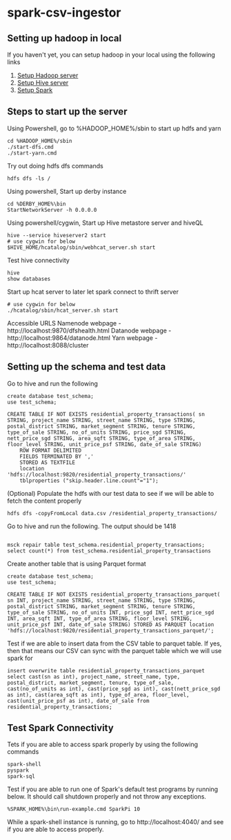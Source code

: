 # spark-csv-ingestor

## Setting up hadoop in local

If you haven't yet, you can setup hadoop in your local using the following links
1. [Setup Hadoop server](https://towardsdatascience.com/installing-hadoop-3-2-1-single-node-cluster-on-windows-10-ac258dd48aef)
2. [Setup Hive server](https://towardsdatascience.com/installing-apache-hive-3-1-2-on-windows-10-70669ce79c79)
3. [Setup Spark](https://kontext.tech/column/spark/450/install-spark-300-on-windows-10)

## Steps to start up the server

Using Powershell, go to %HADOOP_HOME%/sbin to start up hdfs and yarn

```shell
cd %HADOOP_HOME%/sbin
./start-dfs.cmd
./start-yarn.cmd
```

Try out doing hdfs dfs commands

```shell
hdfs dfs -ls /
```

Using powershell, Start up derby instance

```shell
cd %DERBY_HOME%\bin
StartNetworkServer -h 0.0.0.0
```

Using powershell/cygwin, Start up Hive metastore server and hiveQL

```shell
hive --service hiveserver2 start
# use cygwin for below
$HIVE_HOME/hcatalog/sbin/webhcat_server.sh start
```

Test hive connectivity

```shell
hive
show databases
```

Start up hcat server to later let spark connect to thrift server

```shell
# use cygwin for below
./hcatalog/sbin/hcat_server.sh start
```

Accessible URLS
Namenode webpage - http://localhost:9870/dfshealth.html
Datanode webpage - http://localhost:9864/datanode.html
Yarn webpage - http://localhost:8088/cluster

## Setting up the schema and test data

Go to hive and run the following

```shell
create database test_schema;
use test_schema;

CREATE TABLE IF NOT EXISTS residential_property_transactions( sn STRING, project_name STRING, street_name STRING, type STRING, postal_district STRING, market_segment STRING, tenure STRING, type_of_sale STRING, no_of_units STRING, price_sgd STRING, nett_price_sgd STRING, area_sqft STRING, type_of_area STRING, floor_level STRING, unit_price_psf STRING, date_of_sale STRING)
    ROW FORMAT DELIMITED
    FIELDS TERMINATED BY ','
    STORED AS TEXTFILE
    location 'hdfs://localhost:9820/residential_property_transactions/'
    tblproperties ("skip.header.line.count"="1");
```

(Optional) Populate the hdfs with our test data to see if we will be able to fetch the content properly

```shell
hdfs dfs -copyFromLocal data.csv /residential_property_transactions/
```

Go to hive and run the following. The output should be 1418

```shell

msck repair table test_schema.residential_property_transactions;
select count(*) from test_schema.residential_property_transactions

```

Create another table that is using Parquet format

```shell
create database test_schema;
use test_schema;

CREATE TABLE IF NOT EXISTS residential_property_transactions_parquet( sn INT, project_name STRING, street_name STRING, type STRING, postal_district STRING, market_segment STRING, tenure STRING, type_of_sale STRING, no_of_units INT, price_sgd INT, nett_price_sgd INT, area_sqft INT, type_of_area STRING, floor_level STRING, unit_price_psf INT, date_of_sale STRING) STORED AS PARQUET location 'hdfs://localhost:9820/residential_property_transactions_parquet/';
```

Test if we are able to insert data from the CSV table to parquet table. If yes, then that means our CSV can sync with the parquet table which we will use spark for

```shell
insert overwrite table residential_property_transactions_parquet select cast(sn as int), project_name, street_name, type,  postal_district, market_segment, tenure, type_of_sale, cast(no_of_units as int), cast(price_sgd as int), cast(nett_price_sgd as int), cast(area_sqft as int), type_of_area, floor_level, cast(unit_price_psf as int), date_of_sale from residential_property_transactions;
```

## Test Spark Connectivity

Tets if you are able to access spark properly by using the following commands

```shell
spark-shell
pyspark
spark-sql
```

Test if you are able to run one of Spark's default test programs by running below. It should call shutdown properly and not throw any exceptions.

```shell
%SPARK_HOME%\bin\run-example.cmd SparkPi 10
```

While a spark-shell instance is running, go to http://localhost:4040/ and see if you are able to access properly.
